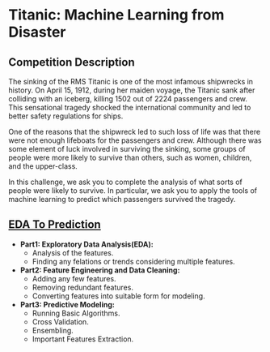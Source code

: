 # Titanic: Machine Learning from Disaster

## Competition Description

The sinking of the RMS Titanic is one of the most infamous shipwrecks in history.  On April 15, 1912, during her maiden voyage, the Titanic sank after colliding with an iceberg, killing 1502 out of 2224 passengers and crew. This sensational tragedy shocked the international community and led to better safety regulations for ships.

One of the reasons that the shipwreck led to such loss of life was that there were not enough lifeboats for the passengers and crew. Although there was some element of luck involved in surviving the sinking, some groups of people were more likely to survive than others, such as women, children, and the upper-class.

In this challenge, we ask you to complete the analysis of what sorts of people were likely to survive. In particular, we ask you to apply the tools of machine learning to predict which passengers survived the tragedy.

## [EDA To Prediction](https://github.com/Hugo1030/Titanic-Kaggle/blob/master/EDA-To-Prediction.ipynb)

* **Part1: Exploratory Data Analysis(EDA):**
    * Analysis of the features.
    * Finding any felations or trends considering multiple features.
* **Part2: Feature Engineering and Data Cleaning:**
    * Adding any few features.
    * Removing redundant features.
    * Converting features into suitable form for modeling.
* **Part3: Predictive Modeling:**
    * Running Basic Algorithms.
    * Cross Validation.
    * Ensembling.
    * Important Features Extraction.